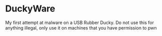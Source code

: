 # DuckyWare
My first attempt at malware on a USB Rubber Ducky. Do not use this for anything illegal, only use it on machines that you have permission to pwn
